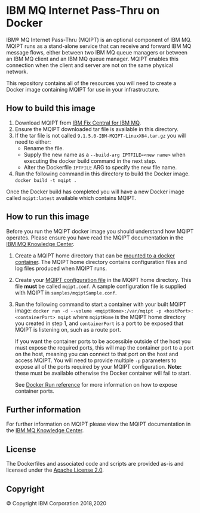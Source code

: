 # IBM MQ Internet Pass-Thru on Docker

IBM® MQ Internet Pass-Thru (MQIPT) is an optional component of IBM MQ. MQIPT runs as a stand-alone service that can receive and forward IBM MQ message flows, either between two IBM MQ queue managers or between an IBM MQ client and an IBM MQ queue manager.
MQIPT enables this connection when the client and server are not on the same physical network.

This repository contains all of the resources you will need to create a Docker image containing MQIPT for use in your infrastructure.

## How to build this image

1. Download MQIPT from [IBM Fix Central for IBM MQ](https://ibm.biz/mq91ipt).
2. Ensure the MQIPT downloaded tar file is available in this directory.
3. If the tar file is not called `9.1.5.0-IBM-MQIPT-LinuxX64.tar.gz` you will need to either:
    * Rename the file.
    * Supply the new name as a `--build-arg IPTFILE=<new name>` when executing the docker build command in the next step.
    * Alter the Dockerfile `IPTFILE` ARG to specify the new file name.
4. Run the following command in this directory to build the Docker image. `docker build -t mqipt .`

Once the Docker build has completed you will have a new Docker image called `mqipt:latest` available which contains MQIPT.

## How to run this image

Before you run the MQIPT docker image you should understand how MQIPT operates. Please ensure you have read the MQIPT documentation in the [IBM MQ Knowledge Center](https://www.ibm.com/support/knowledgecenter/en/SSFKSJ_9.1.0/com.ibm.mq.pro.doc/ipt0000_.htm).

1. Create a MQIPT home directory that can be [mounted to a docker container](https://docs.docker.com/storage/). The MQIPT home directory contains configuration files and log files produced when MQIPT runs.
2. Create your [MQIPT configuration file](https://www.ibm.com/support/knowledgecenter/en/SSFKSJ_9.1.0/com.ibm.mq.ref.con.doc/ipt2540_.htm) in the MQIPT home directory. This file **must** be called `mqipt.conf`. A sample configuration file is supplied with MQIPT in `samples/mqiptSample.conf`.
3. Run the following command to start a container with your built MQIPT image:
    `docker run -d --volume <mqiptHome>:/var/mqipt -p <hostPort>:<containerPort> mqipt`
   where `mqiptHome` is the MQIPT home directory you created in step 1, and `containerPort` is a port to be exposed that MQIPT is listening on, such as a route port.
   
   If you want the container ports to be accessible outside of the host you must expose the required ports, this will map the container port to a port on the host, meaning you can connect to that port on the host and access MQIPT. You will need to provide multiple `-p` parameters to expose all of the ports required by your MQIPT configuration. **Note:** these must be available otherwise the Docker container will fail to start.
   
   See [Docker Run reference](https://docs.docker.com/engine/reference/run/#expose-incoming-ports) for more information on how to expose container ports.

## Further information

For further information on MQIPT please view the MQIPT documentation in the [IBM MQ Knowledge Center](https://www.ibm.com/support/knowledgecenter/en/SSFKSJ_9.1.0/com.ibm.mq.pro.doc/ipt0000_.htm).

## License

The Dockerfiles and associated code and scripts are provided as-is and licensed under the [Apache License 2.0](http://www.apache.org/licenses/LICENSE-2.0.html).

## Copyright

© Copyright IBM Corporation 2018,2020
